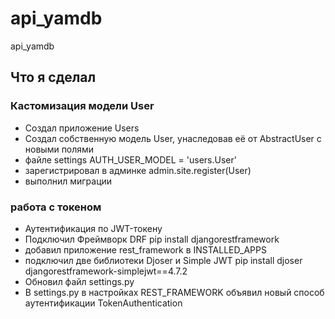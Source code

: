 # api_yamdb
api_yamdb

## Что я сделал
### Кастомизация модели User
 - Создал приложение Users
 - Создал собственную модель User, унаследовав её от AbstractUser c новыми полями
 - файле settings AUTH_USER_MODEL = 'users.User'
 - зарегистрировал в админке admin.site.register(User)
 - выполнил миграции

### работа с токеном
 - Аутентификация по JWT-токену
 - Подключил Фреймворк DRF pip install djangorestframework
 - добавил приложение rest_framework в INSTALLED_APPS
 - подключил две библиотеки Djoser и Simple JWT pip install djoser djangorestframework-simplejwt==4.7.2
 - Обновил файл settings.py
 - В settings.py в настройках REST_FRAMEWORK объявил новый способ аутентификации TokenAuthentication

